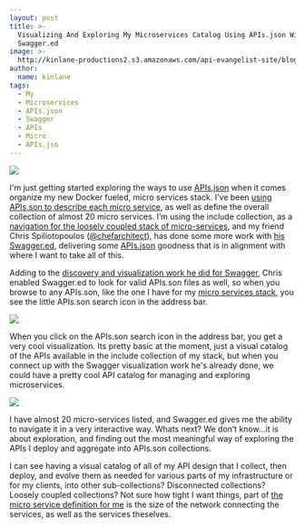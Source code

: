 ```yaml
---
layout: post
title: >-
  Visualizing And Exploring My Microservices Catalog Using APIs.json With
  Swagger.ed
image: >-
  http://kinlane-productions2.s3.amazonaws.com/api-evangelist-site/blog/apis-catalog.png
author:
  name: kinlane
tags:
  - My
  - Microservices
  - APIs.json
  - Swagger
  - APIs
  - Micro
  - APIs.jso
---
```

[![](https://s3.amazonaws.com/kinlane-productions2/bw-icons/bw-api-discovery.png)](http://apisjson.org)

I'm just getting started exploring the ways to use [APIs.json](http://apisjson.org) when it comes organize my new Docker fueled, micro services stack. I’ve been [using APIs.son to describe each micro service](http://alpha.apievangelist.com/2015/01/10/use-apisjson-to-organize-my-swagger-defined-apis-running-in-docker-containers/), as well as define the overall collection of almost 20 micro services. I’m using the include collection, as a [navigation for the loosely coupled stack of micro-services](http://alpha.apievangelist.com/2015/01/28/using-apisjson-for-my-microservice-navigation-and-discovery/), and my friend Chris Spiliotopoulos ([@chefarchitect](https://twitter.com/chefarchitect)), has done some more work with [his Swagger.ed](https://github.com/chefArchitect/swagger.ed), delivering some [APIs.json](http://apisjson.org) goodness that is in alignment with where I want to take all of this.

Adding to the [discovery and visualization work he did for Swagger](http://apievangelist.com/2015/02/23/i-got-swaggered-last-week-and-now-i-am-seeing-api-visualizations/), Chris enabled Swagger.ed to look for valid APIs.son files as well, so when you browse to any APIs.son, like the one I have for my [micro services stack](https://kin-lane.github.io/master), you see the little APIs.son search icon in the address bar.

[![](http://kinlane-productions2.s3.amazonaws.com/api-evangelist-site/blog/apis-json-in-browser.png)](https://kin-lane.github.io/master/apis.json)

When you click on the APIs.son search icon in the address bar, you get a very cool visualization. Its pretty basic at the moment, just a visual catalog of the APIs available in the include collection of my stack, but when you connect up with the Swagger visualization work he's already done, we could have a pretty cool API catalog for managing and exploring microservices.

![](http://kinlane-productions2.s3.amazonaws.com/api-evangelist-site/blog/apis-catalog.png)

I have almost 20 micro-services listed, and Swagger.ed gives me the ability to navigate it in a very interactive way. Whats next? We don’t know…it is about exploration, and finding out the most meaningful way of exploring the APIs I deploy and aggregate into APIs.son collections.

I can see having a visual catalog of all of my API design that I collect, then deploy, and evolve them as needed for various parts of my infrastructure or for my clients, into other sub-collections? Disconnected collections? Loosely coupled collections? Not sure how tight I want things, part of [the micro service definition for me](http://alpha.apievangelist.com/2015/01/28/how-much-api-surface-area-before-it-stops-being-micro/) is the size of the network connecting the services, as well as the services theselves.